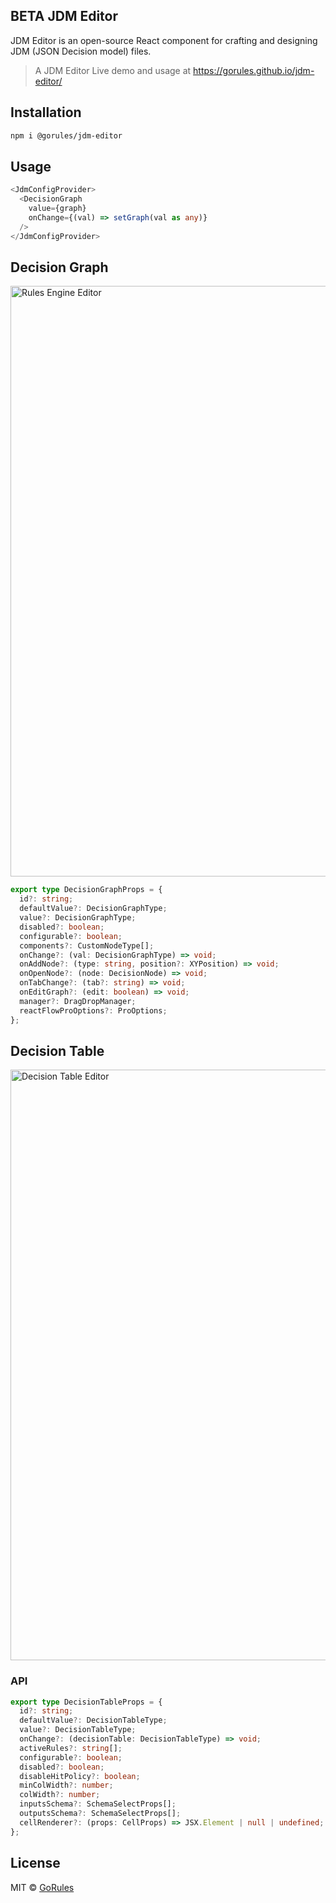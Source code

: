 ## BETA JDM Editor

JDM Editor is an open-source React component for crafting and designing JDM (JSON Decision model) files.

> A JDM Editor
> Live demo and usage at https://gorules.github.io/jdm-editor/

## Installation
```bash
npm i @gorules/jdm-editor
```

## Usage
```typescript
<JdmConfigProvider>
  <DecisionGraph
    value={graph}
    onChange={(val) => setGraph(val as any)}
  />
</JdmConfigProvider>
```

## Decision Graph

<img width="945" alt="Rules Engine Editor" src="https://user-images.githubusercontent.com/60513195/224425568-4a717e34-3d4b-4cc6-b031-8cd35f8ff459.png">

```typescript
export type DecisionGraphProps = {
  id?: string;
  defaultValue?: DecisionGraphType;
  value?: DecisionGraphType;
  disabled?: boolean;
  configurable?: boolean;
  components?: CustomNodeType[];
  onChange?: (val: DecisionGraphType) => void;
  onAddNode?: (type: string, position?: XYPosition) => void;
  onOpenNode?: (node: DecisionNode) => void;
  onTabChange?: (tab?: string) => void;
  onEditGraph?: (edit: boolean) => void;
  manager?: DragDropManager;
  reactFlowProOptions?: ProOptions;
};
```

## Decision Table

<img width="945" alt="Decision Table Editor" src="https://github.com/gorules/jdm-editor/assets/60513195/8db213d7-0b59-4969-a7d8-afaffd1c5a85">

### API

```typescript
export type DecisionTableProps = {
  id?: string;
  defaultValue?: DecisionTableType;
  value?: DecisionTableType;
  onChange?: (decisionTable: DecisionTableType) => void;
  activeRules?: string[];
  configurable?: boolean;
  disabled?: boolean;
  disableHitPolicy?: boolean;
  minColWidth?: number;
  colWidth?: number;
  inputsSchema?: SchemaSelectProps[];
  outputsSchema?: SchemaSelectProps[];
  cellRenderer?: (props: CellProps) => JSX.Element | null | undefined;
};
```

## License

MIT © [GoRules](https://github.com/gorules/jdm-editor/LICENSE)
